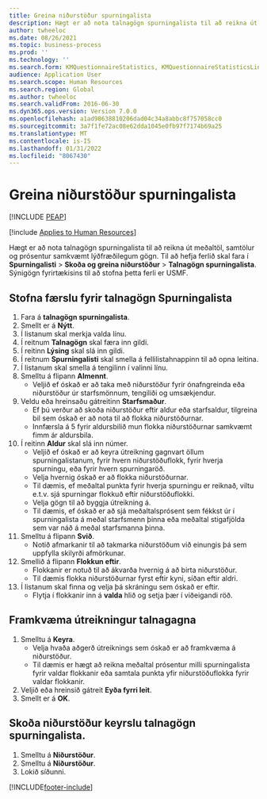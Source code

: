 ```yaml
---
title: Greina niðurstöður spurningalista
description: Hægt er að nota talnagögn spurningalista til að reikna út meðaltöl, samtölur og prósentur samkvæmt lýðfræðilegum gögn.
author: twheeloc
ms.date: 08/26/2021
ms.topic: business-process
ms.prod: ''
ms.technology: ''
ms.search.form: KMQuestionnaireStatistics, KMQuestionnaireStatisticsLine, HcmLearningWorkspace
audience: Application User
ms.search.scope: Human Resources
ms.search.region: Global
ms.author: twheeloc
ms.search.validFrom: 2016-06-30
ms.dyn365.ops.version: Version 7.0.0
ms.openlocfilehash: a1ad98638810206dad04c34a8abbc8f757058cc0
ms.sourcegitcommit: 3a7f1fe72ac08e62dda1045e0fb97f7174b69a25
ms.translationtype: MT
ms.contentlocale: is-IS
ms.lasthandoff: 01/31/2022
ms.locfileid: "8067430"
---
```

# <a name="analyzing-questionnaire-results"></a>Greina niðurstöður spurningalista


[!INCLUDE [PEAP](../includes/peap-1.md)]

[!include [Applies to Human Resources](../includes/applies-to-hr.md)]



Hægt er að nota talnagögn spurningalista til að reikna út meðaltöl, samtölur og prósentur samkvæmt lýðfræðilegum gögn. Til að hefja ferlið skal fara í **Spurningalisti** > **Skoða og greina niðurstöður** > **Talnagögn spurningalista**. Sýnigögn fyrirtækisins til að stofna þetta ferli er USMF.


## <a name="create-a-questionnaire-statistics-record"></a>Stofna færslu fyrir talnagögn Spurningalista
1. Fara á **talnagögn spurningalista**.
2. Smellt er á **Nýtt**.
3. Í listanum skal merkja valda línu.
4. Í reitnum **Talnagögn** skal færa inn gildi.
5. Í reitinn **Lýsing** skal slá inn gildi.
6. Í reitnum **Spurningalisti** skal smella á fellilistahnappinn til að opna leitina.
7. Í listanum skal smella á tengilinn í valinni línu.
8. Smelltu á flipann **Almennt**.
    * Veljið ef óskað er að taka með niðurstöður fyrir ónafngreinda eða niðurstöður úr starfsmönnum, tengiliði og umsækjendur.  
9. Veldu eða hreinsaðu gátreitinn **Starfsmaður**.
    * Ef þú verður að skoða niðurstöður eftir aldur eða starfsaldur, tilgreina bil sem óskað er að nota til að flokka niðurstöðurnar.  
    * Innfærsla á 5 fyrir aldursbilið mun flokka niðurstöðurnar samkvæmt fimm ár aldursbila.  
10. Í reitinn **Aldur** skal slá inn númer.
    * Veljið ef óskað er að keyra útreikning gagnvart öllum spurningalistanum, fyrir hvern niðurstöðuflokk, fyrir hverja spurningu, eða fyrir hvern spurningaröð.  
    * Velja hvernig óskað er að flokka niðurstöðurnar.  
    * Til dæmis, ef meðaltal punkta fyrir hverja spurningu er reiknað, viltu e.t.v. sjá spurningar flokkuð eftir niðurstöðuflokki.  
    * Velja gögn til að byggja útreikning á.  
    * Til dæmis, ef óskað er að sjá meðaltalsprósent sem fékkst úr í spurningalista á meðal starfsmenn þinna eða meðaltal stigafjölda sem var náð á meðal starfsmanna þinna.  
11. Smelltu á flipann **Svið**.
    * Notið afmarkanir til að takmarka niðurstöðum við einungis þá sem uppfylla skilyrði afmörkunar.  
12. Smellið á flipann **Flokkun eftir**.
    * Flokkanir er notuð til að ákvarða hvernig á að birta niðurstöður.  
    * Til dæmis flokka niðurstöðurnar fyrst eftir kyni, síðan eftir aldri.  
13. Í listanum skal finna og velja þá skráningu sem óskað er eftir.
    * Flytja í flokkanir inn á **valda** hlið og setja þær í viðeigandi röð.  

## <a name="execute-the-statistics-calculation"></a>Framkvæma útreikningur talnagagna
1. Smelltu á **Keyra**.
    * Velja hvaða aðgerð útreiknings sem óskað er að framkvæma á niðurstöður.  
    * Til dæmis er hægt að reikna meðaltal prósentur milli spurningalista fyrir valdar flokkanir eða samtala punkta yfir niðurstöðuflokka fyrir valdar flokkanir.  
2. Veljið eða hreinsið gátreit **Eyða fyrri leit**.
3. Smellt er á **OK**.

## <a name="view-the-results-of-the-questionnaire-statistics-run"></a>Skoða niðurstöður keyrslu talnagögn spurningalista.
1. Smelltu á **Niðurstöður**.
2. Smelltu á **Niðurstöður**.
3. Lokið síðunni.



[!INCLUDE[footer-include](../includes/footer-banner.md)]
